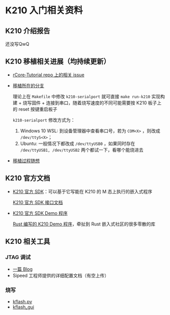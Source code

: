 # K210 入门相关资料

## K210 介绍报告

还没写QwQ

## K210 移植相关进展（均持续更新）

* [rCore-Tutorial repo 上的相关 issue](https://github.com/rcore-os/rCore-Tutorial/issues/80)

* [移植所在的分支](https://github.com/wyfcyx/rCore-Tutorial/tree/shinbokuow)

  理论上在 `Makefile` 中修改 `k210-serialport` 就可直接 `make run-k210` 实现构建 + 烧写固件 + 连接到串口，随着烧写速度的不同可能需要按  K210 板子上的 reset 按键重启板子

  `k210-serialport` 修改方式为：

  1. Windows 10 WSL: 到设备管理器中查看串口号，若为 `COM<X>` ，则改成 `/dev/ttyS<X>`；
  2. Ubuntu: 一般情况下都改成 `/dev/ttyUSB0` ，如果同时存在 `/dev/ttyUSB1, /dev/ttyUSB2` 两个都试一下，看哪个能烧进去

* [移植过程随想](https://github.com/wyfcyx/osnotes/blob/master/book/v3/read-notes.md)

## K210 官方文档

* [K210 官方 SDK](https://github.com/kendryte/kendryte-standalone-sdk)：可以基于它写能在 K210 的 M 态上执行的嵌入式程序

  [K210 官方 SDK 接口文档](https://canaan-creative.com/wp-content/uploads/2020/03/kendryte_standalone_programming_guide_20190311144158_en.pdf)
  
* [K210 官方 SDK Demo 程序](https://github.com/kendryte/kendryte-standalone-demo)
  
  [Rust 编写的 K210 Demo 程序](https://github.com/laanwj/k210-sdk-stuff)，牵扯到 Rust 嵌入式社区的很多零散的库

## K210 相关工具

### JTAG 调试

* [一篇 Blog](https://blog.sipeed.com/p/727.html)
* Sipeed 工程师提供的详细配置文档（有空上传）

### 烧写

* [kflash.py](https://github.com/sipeed/kflash.py)
* [kflash_gui](https://github.com/sipeed/kflash_gui)

